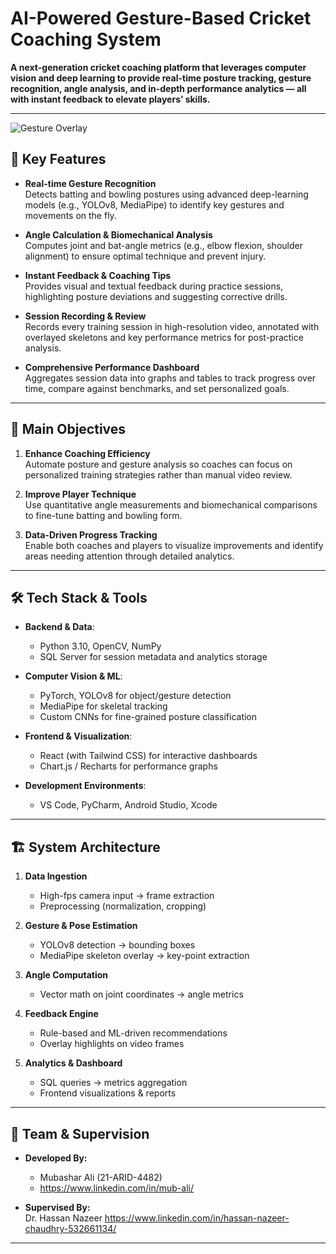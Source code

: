 # AI-Powered Gesture-Based Cricket Coaching System

**A next-generation cricket coaching platform that leverages computer vision and deep learning to provide real-time posture tracking, gesture recognition, angle analysis, and in-depth performance analytics — all with instant feedback to elevate players’ skills.**

---
 
![Gesture Overlay](images/Poster.png)

## 🚀 Key Features

- **Real-time Gesture Recognition**  
  Detects batting and bowling postures using advanced deep-learning models (e.g., YOLOv8, MediaPipe) to identify key gestures and movements on the fly.

- **Angle Calculation & Biomechanical Analysis**  
  Computes joint and bat-angle metrics (e.g., elbow flexion, shoulder alignment) to ensure optimal technique and prevent injury.

- **Instant Feedback & Coaching Tips**  
  Provides visual and textual feedback during practice sessions, highlighting posture deviations and suggesting corrective drills.

- **Session Recording & Review**  
  Records every training session in high-resolution video, annotated with overlayed skeletons and key performance metrics for post-practice analysis.

- **Comprehensive Performance Dashboard**  
  Aggregates session data into graphs and tables to track progress over time, compare against benchmarks, and set personalized goals.

---

## 🎯 Main Objectives

1. **Enhance Coaching Efficiency**  
   Automate posture and gesture analysis so coaches can focus on personalized training strategies rather than manual video review.

2. **Improve Player Technique**  
   Use quantitative angle measurements and biomechanical comparisons to fine-tune batting and bowling form.

3. **Data-Driven Progress Tracking**  
   Enable both coaches and players to visualize improvements and identify areas needing attention through detailed analytics.

---

## 🛠️ Tech Stack & Tools

- **Backend & Data**:  
  - Python 3.10, OpenCV, NumPy  
  - SQL Server for session metadata and analytics storage

- **Computer Vision & ML**:  
  - PyTorch, YOLOv8 for object/gesture detection  
  - MediaPipe for skeletal tracking  
  - Custom CNNs for fine-grained posture classification

- **Frontend & Visualization**:  
  - React (with Tailwind CSS) for interactive dashboards  
  - Chart.js / Recharts for performance graphs

- **Development Environments**:  
  - VS Code, PyCharm, Android Studio, Xcode

---

## 🏗️ System Architecture

1. **Data Ingestion**  
   - High-fps camera input → frame extraction  
   - Preprocessing (normalization, cropping)

2. **Gesture & Pose Estimation**  
   - YOLOv8 detection → bounding boxes  
   - MediaPipe skeleton overlay → key-point extraction

3. **Angle Computation**  
   - Vector math on joint coordinates → angle metrics

4. **Feedback Engine**  
   - Rule-based and ML-driven recommendations  
   - Overlay highlights on video frames

5. **Analytics & Dashboard**  
   - SQL queries → metrics aggregation  
   - Frontend visualizations & reports

---

## 👥 Team & Supervision

- **Developed By:**  
  - Mubashar Ali (21-ARID-4482)
  - https://www.linkedin.com/in/mub-ali/
    

- **Supervised By:**  
  Dr. Hassan Nazeer
  https://www.linkedin.com/in/hassan-nazeer-chaudhry-532661134/
  

---


